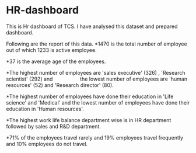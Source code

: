 # HR-dashboard

This is Hr dashboard of TCS. I have analysed this dataset and prepared dashboard.

Following are the report of this data.
*1470 is the total number of employee out of which 1233 is active employee. 

*37 is the average age of the employees.

*The highest number of employees are 'sales executive' (326) , 'Research scientist' (292) and                  
the lowest number of employees are 'human resources' (52) and 'Research director' (80).  

*The highest number of employees have done their education in 'Life science' and  'Medical' 
and the lowest number of employees have done their education in 'Human resources'. 

*The highest work life balance department wise is in HR department  followed by sales and R&D  department. 

*71% of the employees travel rarely and 19% employees travel frequently and 10% employees do not travel.


